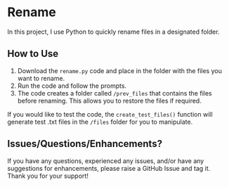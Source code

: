 # Rename
In this project, I use Python to quickly rename files in a designated folder.

## How to Use
1. Download the `rename.py` code and place in the folder with the files you want to rename.
2. Run the code and follow the prompts.
3. The code creates a folder called `/prev_files` that contains the files before renaming. This allows you to restore the files if required.

If you would like to test the code, the `create_test_files()` function will generate test .txt files in the `/files` folder for you to manipulate.

## Issues/Questions/Enhancements?
If you have any questions, experienced any issues, and/or have any suggestions for enhancements, please raise a GitHub Issue and tag it. Thank you for your support!